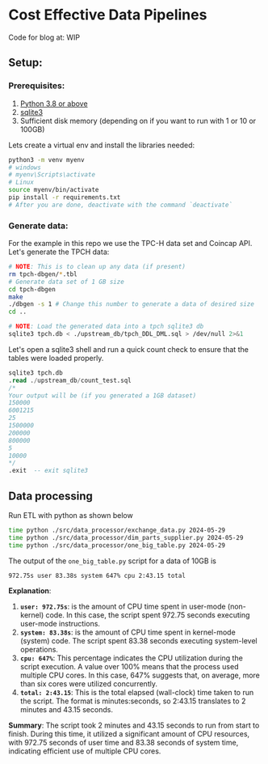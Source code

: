 # Cost Effective Data Pipelines

Code for blog at: WIP

## Setup:

### Prerequisites:

1. [Python 3.8 or above](https://www.python.org/downloads/)
2. [sqlite3](https://www.sqlite.org/index.html)
3. Sufficient disk memory (depending on if you want to run with 1 or 10 or 100GB)

Lets create a virtual env and install the libraries needed:

```bash
python3 -m venv myenv
# windows
# myenv\Scripts\activate
# Linux
source myenv/bin/activate
pip install -r requirements.txt
# After you are done, deactivate with the command `deactivate`
```

### Generate data:

For the example in this repo we use the TPC-H data set and Coincap API.
Let's generate the TPCH data:

```bash
# NOTE: This is to clean up any data (if present) 
rm tpch-dbgen/*.tbl
# Generate data set of 1 GB size
cd tpch-dbgen
make
./dbgen -s 1 # Change this number to generate a data of desired size
cd ..

# NOTE: Load the generated data into a tpch sqlite3 db
sqlite3 tpch.db < ./upstream_db/tpch_DDL_DML.sql > /dev/null 2>&1
```

Let's open a sqlite3 shell and run a quick count check to ensure that the tables were loaded properly.

```sql
sqlite3 tpch.db
.read ./upstream_db/count_test.sql
/* 
Your output will be (if you generated a 1GB dataset)
150000
6001215
25
1500000
200000
800000
5
10000
*/
.exit  -- exit sqlite3
```

## Data processing

Run ETL with python as shown below

```bash
time python ./src/data_processor/exchange_data.py 2024-05-29
time python ./src/data_processor/dim_parts_supplier.py 2024-05-29
time python ./src/data_processor/one_big_table.py 2024-05-29
```

The output of the `one_big_table.py` script for a data of 10GB is

```bash
972.75s user 83.38s system 647% cpu 2:43.15 total
```

**Explanation**:

1. **`user: 972.75s`**: is the amount of CPU time spent in user-mode (non-kernel) code. 
    In this case, the script spent 972.75 seconds executing user-mode instructions.
2. **`system: 83.38s`**: is the amount of CPU time spent in kernel-mode (system) code.
    The script spent 83.38 seconds executing system-level operations.
3. **`cpu: 647%`**: This percentage indicates the CPU utilization during the script execution.
    A value over 100% means that the process used multiple CPU cores.
    In this case, 647% suggests that, on average, more than six cores were utilized concurrently.
4. **`total: 2:43.15`**: This is the total elapsed (wall-clock) time taken to run the script.
    The format is minutes:seconds, so 2:43.15 translates to 2 minutes and 43.15 seconds.

**Summary**:
The script took 2 minutes and 43.15 seconds to run from start to finish.
During this time, it utilized a significant amount of CPU resources, with 972.75 seconds of user time and 83.38 seconds of system time, indicating efficient use of multiple CPU cores.

